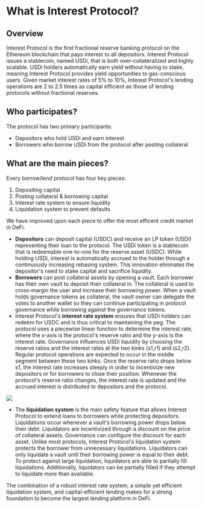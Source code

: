 # What is Interest Protocol?


## Overview
Interest Protocol is the first fractional reserve banking protocol on the Ethereum blockchain that pays interest to all depositors. Interest Protocol issues a stablecoin, named USDi, that is both over-collateralized and highly scalable. USDi holders automatically earn yield without having to stake, meaning Interest Protocol provides yield opportunities to gas-conscious users.  Given market interest rates of 5% to 10%, Interest Protocol's lending operations are 2 to 2.5 times as capital efficient as those of lending protocols without fractional reserves. 


## Who participates?
The protocol has two primary participants:
* Depositors who hold USDi and earn interest
* Borrowers who borrow USDi from the protocol after posting collateral

## What are the main pieces? 
Every borrow/lend protocol has four key pieces: 
1. Depositing capital 
2. Posting collateral & borrowing capital
3. Interest rate system to ensure liquidity
4. Liquidation system to prevent defaults

We have improved upon each piece to offer the most efficent credit market in DeFi.

* **Depositors** can deposit capital (USDC) and receive an LP token (USDi) representing their loan to the protocol. The USDi token is a stablecoin that is redeemable one-to-one for the reserve asset (USDC). While holding USDi, interest is automatically accrued to the holder through a continuously increasing rebasing system. This innovation eliminates the depositor's need to stake capital and sacrifice liquidity. 
* **Borrowers** can post collateral assets by opening a vault. Each borrower has their own vault to deposit their collateral in. The collateral is used to cross-margin the user and increase their borrowing power. When a vault holds governance tokens as collateral, the vault owner can delegate the votes to another wallet so they can continue participating in protocol governance while borrowing against the governance tokens.
* Interest Protocol's **interest rate system** ensures that USDi holders can redeem for USDC and is thus critical to maintaining the peg. The protocol uses a piecewise linear function to determine the interest rate, where the x-axis is the protocol's reserve ratio and the y-axis is the interest rate. Governance influences USDi liquidity by choosing the reserve ratios and the interest rates at the two kinks (s1,r1) and (s2,r2). Regular protocol operations are expected to occur in the middle segment between these two kinks. Once the reserve ratio drops below s1, the interest rate increases steeply in order to incentivize new depositors or for borrowers to close their position. Whenever the protocol's reserve ratio changes, the interest rate is updated and the accrued interest is distributed to depositors and the protocol.  

![](https://i.imgur.com/sHufcmn.png)


* The **liquidation system** is the main safety feature that allows Interest Protocol to extend loans to borrowers while protecting depositors. Liquidations occur whenever a vault's borrowing power drops below their debt. Liquidators are incentivized through a discount on the price of collateral assets. Governance can configure the discount for each asset. Unlike most protocols, Interest Protocol's liquidation system protects the borrower from unnecessary liquidations. Liquidators can only liquidate a vault until their borrowing power is equal to their debt. To protect against large liquidation, liquidators are able to partially fill liquidations. Additionally, liquidators can be partially filled if they attempt to liquidate more than available.

The combination of a robust interest rate system, a simple yet efficient liquidation system, and capital-efficient lending makes for a strong foundation to become the largest lending platform in DeFi. 







